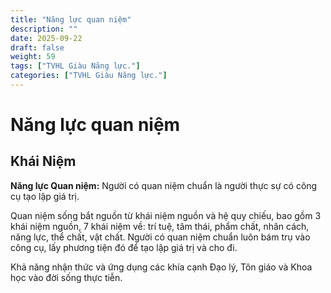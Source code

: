 ```yaml
---
title: "Năng lực quan niệm"
description: ""
date: 2025-09-22
draft: false
weight: 59
tags: ["TVHL Giàu Năng lực."]
categories: ["TVHL Giàu Năng lực."]
---
```


# Năng lực quan niệm

<!-- **Mã:** 
**Nhóm:**  -->

## Khái Niệm

**Năng lực Quan niệm:** Người có quan niệm chuẩn là người thực sự có công cụ tạo lập giá trị.

Quan niệm sống bắt nguồn từ khái niệm nguồn và hệ quy chiếu, bao gồm 3 khái niệm nguồn, 7 khái niệm về: trí tuệ, tâm thái, phẩm chất, nhân cách, năng lực, thể chất, vật chất. Người có quan niệm chuẩn luôn bám trụ vào công cụ, lấy phương tiện đó để tạo lập giá trị và cho đi.

Khả năng nhận thức và ứng dụng các khía cạnh Đạo lý, Tôn giáo và Khoa học vào đời sống thực tiễn.